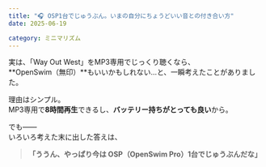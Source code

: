 ```yaml
---
title: "🎧 OSP1台でじゅうぶん。いまの自分にちょうどいい音との付き合い方"
date: 2025-06-19

category: ミニマリズム
---
```


実は、「Way Out West」をMP3専用でじっくり聴くなら、  
**OpenSwim（無印）**もいいかもしれない…と、一瞬考えたことがありました。

理由はシンプル。  
MP3専用で**8時間再生**できるし、**バッテリー持ちがとっても良い**から。

でも――  
いろいろ考えた末に出した答えは、

> **「ううん、やっぱり今は OSP（OpenSwim Pro）1台でじゅうぶんだな」**

